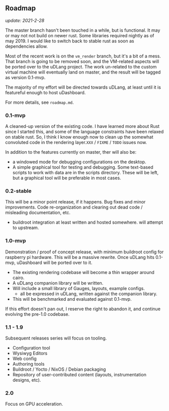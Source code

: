 ## Roadmap

*update: 2021-2-28*

The master branch hasn't been touched in a while, but is functional. It may or may not not build on newer rust. Some libraries required nightly as of may 2019. I would like to switch back to stable rust as soon as dependencies allow.

Most of the recent work is on the `vm_render` branch, but it's a bit of a mess. That branch is going to be removed soon, and the VM-related aspects will be ported over to the uDLang project. The work un-related to the custom virtual machine will eventually land on master, and the result will be tagged as version 0.1-mvp.

The majority of my effort will be directed towards uDLang, at least until it is featureful enough to host uDashboard.

For more details, see `roadmap.md`.

### 0.1-mvp

A cleaned-up version of the existing code. I have learned more about Rust since I started this, and some of the language constraints have been relaxed on stable rust. So, I think I know enough now to clean up the somewhat convoluted code in the rendering layer.`XXX` / `FIXME` / `TODO` issues now.

In addition to the features currently on master, ther will also be:
- a windowed mode for debugging configurations on the desktop.
- A simple graphical tool for testing and debugging. Some text-based scripts to work with data are in the scripts directory. These will be left, but a graphical tool will be preferable in most cases.

### 0.2-stable

This will be a minor point release, if it happens. Bug fixes and minor improvements. Code re-organization and clearing out dead code / misleading documentation, etc.

- buildroot integration at least written and hosted somewhere. will attempt to upstream.

### 1.0-mvp

Demonstration / proof of concept release, with minimum buildroot config for raspberry pi hardware. This will be a massive rewrite. Once uDLang hits 0.1-mvp, uDashboard will be ported over to it.

- The existing rendering codebase will become a thin wrapper around cairo.
- A uDLang companion library will be written.
- Will include a small library of Gauges, layouts, example configs. 
  - all be expressed in uDLang, written against the companion library.
- This will be benchmarked and evaluated against 0.1-mvp.

If this effort doesn't pan out, I reserve the right to abandon it, and continue evolving the pre-1.0 codebase.

### 1.1 - 1.9

Subsequent releases series will focus on tooling.

- Configuration tool
- Wysiwyg Editors
- Web config
- Authoring tools
- Buildroot / Yocto / NixOS / Debian packaging
- Repository of user-contributed content (layouts, instrumentation designs, etc).

### 2.0

Focus on GPU acceleration.
